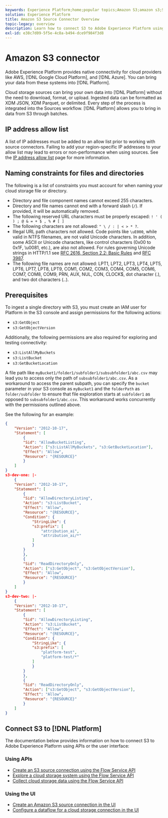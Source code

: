 ```yaml
---
keywords: Experience Platform;home;popular topics;Amazon S3;amazon s3;S3;s3
solution: Experience Platform
title: Amazon S3 Source Connector Overview
topic-legacy: overview
description: Learn how to connect S3 to Adobe Experience Platform using APIs or the user interface.
exl-id: e38c7d09-5f5e-4c8a-b494-dce9f984f3d8
---
```

# Amazon S3 connector

Adobe Experience Platform provides native connectivity for cloud providers like AWS, [!DNL Google Cloud Platform], and [!DNL Azure]. You can bring your data from these systems into [!DNL Platform].

Cloud storage sources can bring your own data into [!DNL Platform] without the need to download, format, or upload. Ingested data can be formatted as XDM JSON, XDM Parquet, or delimited. Every step of the process is integrated into the Sources workflow. [!DNL Platform] allows you to bring in data from S3 through batches.

## IP address allow list

A list of IP addresses must be added to an allow list prior to working with source connectors. Failing to add your region-specific IP addresses to your allow list may lead to errors or non-performance when using sources. See the [IP address allow list](../../ip-address-allow-list.md) page for more information.

## Naming constraints for files and directories

The following is a list of constraints you must account for when naming your cloud storage file or directory.

- Directory and file component names cannot exceed 255 characters.
- Directory and file names cannot end with a forward slash (`/`). If provided, it will be automatically removed.
- The following reserved URL characters must be properly escaped: `! ' ( ) ; @ & = + $ , % # [ ]`
- The following characters are not allowed: `" \ / : | < > * ?`.
- Illegal URL path characters not allowed. Code points like `\uE000`, while valid in NTFS filenames, are not valid Unicode characters. In addition, some ASCII or Unicode characters, like control characters (0x00 to 0x1F, \u0081, etc.), are also not allowed. For rules governing Unicode strings in HTTP/1.1 see [RFC 2616, Section 2.2: Basic Rules](https://www.ietf.org/rfc/rfc2616.txt) and [RFC 3987](https://www.ietf.org/rfc/rfc3987.txt).
- The following file names are not allowed: LPT1, LPT2, LPT3, LPT4, LPT5, LPT6, LPT7, LPT8, LPT9, COM1, COM2, COM3, COM4, COM5, COM6, COM7, COM8, COM9, PRN, AUX, NUL, CON, CLOCK$, dot character (.), and two dot characters (..).

## Prerequisites

To ingest a single directory with S3, you must create an IAM user for Platform in the S3 console and assign permissions for the following actions:

- `s3:GetObject`
- `s3:GetObjectVersion`

Additionally, the following permissions are also required for exploring and testing connectivity:

- `s3:ListAllMyBuckets`
- `s3:ListBucket`
- `s3:GetBucketLocation`

A file path like `myBucket1/folder1/subfolder1/subsubfolder1/abc.csv` may lead you to access only the path of `subsubfolder1/abc.csv`. As a workaround to access the parent subpath, you can specify the `bucket` parameter in your S3 console as `myBucket1` and the `folderPath` as `folder/subfolder` to ensure that file exploration starts at `subfolder1` as opposed to `subsubfolder1/abc.csv`. This workaround works concurrently with the permissions outlined above.

See the following for an example:

```json
{
    "Version": "2012-10-17",
    "Statement": [
        {
        "Sid": "AllowBucketListing",
        "Action": ["s3:ListAllMyBuckets", "s3:GetBucketLocation"],
        "Effect": "Allow",
        "Resource": "{RESOURCE}"
        }
    ]
}
s3-dev-one: |-
    {
    "Version": "2012-10-17",
    "Statement": [
        {
        "Sid": "AllowDirectoryListing",
        "Action": "s3:ListBucket",
        "Effect": "Allow",
        "Resource": "{RESOURCE}",
        "Condition": {
            "StringLike": {
            "s3:prefix": [
                "attribution_ai",
                "attribution_ai/*"
            ]
            }
        }
        },
        {
        "Sid": "ReadDirectoryOnly",
        "Action": ["s3:GetObject", "s3:GetObjectVersion"],
        "Effect": "Allow",
        "Resource": "{RESOURCE}"
        }
    ]
}
s3-dev-two: |-
    {
    "Version": "2012-10-17",
    "Statement": [
        {
        "Sid": "AllowDirectoryListing",
        "Action": "s3:ListBucket",
        "Effect": "Allow",
        "Resource": "{RESOURCE}",
        "Condition": {
            "StringLike": {
            "s3:prefix": [
                "platform-test",
                "platform-test/*"
            ]
            }
        }
        },
        {
        "Sid": "ReadDirectoryOnly",
        "Action": ["s3:GetObject", "s3:GetObjectVersion"],
        "Effect": "Allow",
        "Resource": "{RESOURCE}"
        }
    ]
}
```

## Connect S3 to [!DNL Platform]

The documentation below provides information on how to connect S3 to Adobe Experience Platform using APIs or the user interface:

### Using APIs

- [Create an S3 source connection using the Flow Service API](../../tutorials/api/create/cloud-storage/s3.md)
- [Explore a cloud storage system using the Flow Service API](../../tutorials/api/explore/cloud-storage.md)
- [Collect cloud storage data using the Flow Service API](../../tutorials/api/collect/cloud-storage.md)

### Using the UI

- [Create an Amazon S3 source connection in the UI](../../tutorials/ui/create/cloud-storage/s3.md)
- [Configure a dataflow for a cloud storage connection in the UI](../../tutorials/ui/dataflow/batch/cloud-storage.md)
